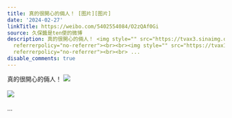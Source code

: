```yaml
---
title: 真的很開心的倆人！ [图片][图片]
date: '2024-02-27'
linkTitle: https://weibo.com/5402554084/O2zQAf0Gi
source: 久保醬是ten使的微博
description: 真的很開心的倆人！ <img style="" src="https://tvax3.sinaimg.cn/large/005TCz76gy1hn8cqgd9psj31kw0w07c0.jpg"
  referrerpolicy="no-referrer"><br><br><img style="" src="https://tvax1.sinaimg.cn/large/005TCz76gy1hn8cqgv6n3j31kw0vujyn.jpg"
  referrerpolicy="no-referrer"><br><br> ...
disable_comments: true
---
```

真的很開心的倆人！ <img style="" src="https://tvax3.sinaimg.cn/large/005TCz76gy1hn8cqgd9psj31kw0w07c0.jpg" referrerpolicy="no-referrer"><br><br><img style="" src="https://tvax1.sinaimg.cn/large/005TCz76gy1hn8cqgv6n3j31kw0vujyn.jpg" referrerpolicy="no-referrer"><br><br> ...